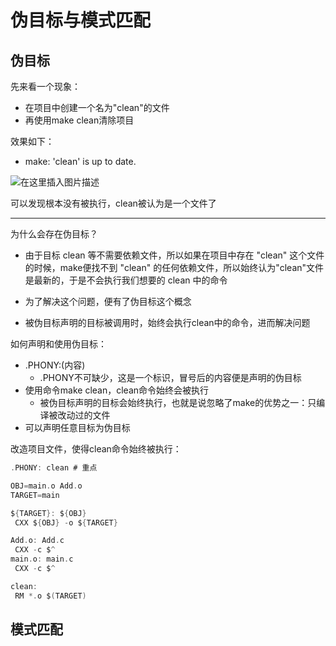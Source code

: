 # 伪目标与模式匹配

## 伪目标

先来看一个现象：

- 在项目中创建一个名为"clean"的文件
- 再使用make clean清除项目

效果如下：

- make: 'clean' is up to date.

![在这里插入图片描述](https://img-blog.csdnimg.cn/d9fad71140c3488c983d2f360a5a2ddc.png)

可以发现根本没有被执行，clean被认为是一个文件了

---

为什么会存在伪目标？

- 由于目标 clean 等不需要依赖文件，所以如果在项目中存在 "clean" 这个文件的时候，make便找不到 "clean" 的任何依赖文件，所以始终认为"clean"文件是最新的，于是不会执行我们想要的 clean 中的命令

- 为了解决这个问题，便有了伪目标这个概念
- 被伪目标声明的目标被调用时，始终会执行clean中的命令，进而解决问题

如何声明和使用伪目标：

- .PHONY:(内容)
  - .PHONY不可缺少，这是一个标识，冒号后的内容便是声明的伪目标
- 使用命令make clean，clean命令始终会被执行
  - 被伪目标声明的目标会始终执行，也就是说忽略了make的优势之一：只编译被改动过的文件
- 可以声明任意目标为伪目标

改造项目文件，使得clean命令始终被执行：

``` c
.PHONY: clean # 重点

OBJ=main.o Add.o
TARGET=main

${TARGET}: ${OBJ}
 CXX ${OBJ} -o ${TARGET}

Add.o: Add.c
 CXX -c $^
main.o: main.c
 CXX -c $^

clean:
 RM *.o $(TARGET)
```

## 模式匹配
